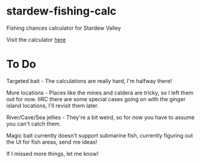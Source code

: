 
# stardew-fishing-calc
Fishing chances calculator for Stardew Valley

Visit the calculator [here](https://brokencygnus.github.io/stardew-fishing-calc/home)

# To Do
Targeted bait - The calculations are really hard, I'm halfway there!

More locations - Places like the mines and caldera are tricky, so I left them out for now. IIRC there are some special cases going on with the ginger island locations, I'll revisit them later.

River/Cave/Sea jellies - They're a bit weird, so for now you have to assume you can't catch them.

Magic bait currently doesn't support submarine fish, currently figuring out the UI for fish areas, send me ideas!

If I missed more things, let me know!